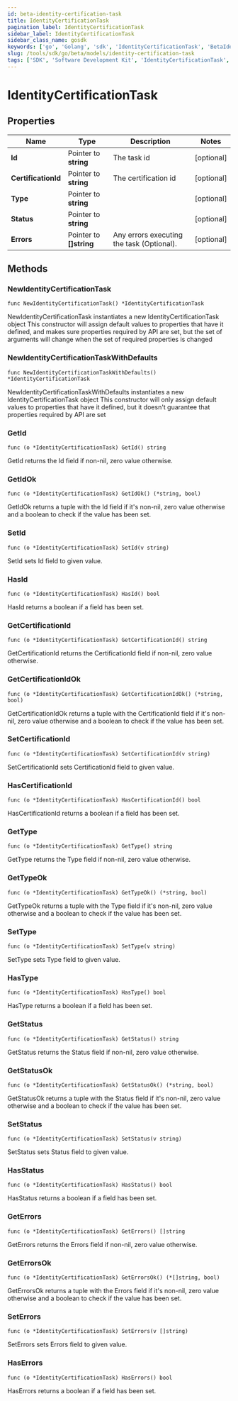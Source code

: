 ```yaml
---
id: beta-identity-certification-task
title: IdentityCertificationTask
pagination_label: IdentityCertificationTask
sidebar_label: IdentityCertificationTask
sidebar_class_name: gosdk
keywords: ['go', 'Golang', 'sdk', 'IdentityCertificationTask', 'BetaIdentityCertificationTask'] 
slug: /tools/sdk/go/beta/models/identity-certification-task
tags: ['SDK', 'Software Development Kit', 'IdentityCertificationTask', 'BetaIdentityCertificationTask']
---
```


# IdentityCertificationTask

## Properties

Name | Type | Description | Notes
------------ | ------------- | ------------- | -------------
**Id** | Pointer to **string** | The task id | [optional] 
**CertificationId** | Pointer to **string** | The certification id | [optional] 
**Type** | Pointer to **string** |  | [optional] 
**Status** | Pointer to **string** |  | [optional] 
**Errors** | Pointer to **[]string** | Any errors executing the task (Optional). | [optional] 

## Methods

### NewIdentityCertificationTask

`func NewIdentityCertificationTask() *IdentityCertificationTask`

NewIdentityCertificationTask instantiates a new IdentityCertificationTask object
This constructor will assign default values to properties that have it defined,
and makes sure properties required by API are set, but the set of arguments
will change when the set of required properties is changed

### NewIdentityCertificationTaskWithDefaults

`func NewIdentityCertificationTaskWithDefaults() *IdentityCertificationTask`

NewIdentityCertificationTaskWithDefaults instantiates a new IdentityCertificationTask object
This constructor will only assign default values to properties that have it defined,
but it doesn't guarantee that properties required by API are set

### GetId

`func (o *IdentityCertificationTask) GetId() string`

GetId returns the Id field if non-nil, zero value otherwise.

### GetIdOk

`func (o *IdentityCertificationTask) GetIdOk() (*string, bool)`

GetIdOk returns a tuple with the Id field if it's non-nil, zero value otherwise
and a boolean to check if the value has been set.

### SetId

`func (o *IdentityCertificationTask) SetId(v string)`

SetId sets Id field to given value.

### HasId

`func (o *IdentityCertificationTask) HasId() bool`

HasId returns a boolean if a field has been set.

### GetCertificationId

`func (o *IdentityCertificationTask) GetCertificationId() string`

GetCertificationId returns the CertificationId field if non-nil, zero value otherwise.

### GetCertificationIdOk

`func (o *IdentityCertificationTask) GetCertificationIdOk() (*string, bool)`

GetCertificationIdOk returns a tuple with the CertificationId field if it's non-nil, zero value otherwise
and a boolean to check if the value has been set.

### SetCertificationId

`func (o *IdentityCertificationTask) SetCertificationId(v string)`

SetCertificationId sets CertificationId field to given value.

### HasCertificationId

`func (o *IdentityCertificationTask) HasCertificationId() bool`

HasCertificationId returns a boolean if a field has been set.

### GetType

`func (o *IdentityCertificationTask) GetType() string`

GetType returns the Type field if non-nil, zero value otherwise.

### GetTypeOk

`func (o *IdentityCertificationTask) GetTypeOk() (*string, bool)`

GetTypeOk returns a tuple with the Type field if it's non-nil, zero value otherwise
and a boolean to check if the value has been set.

### SetType

`func (o *IdentityCertificationTask) SetType(v string)`

SetType sets Type field to given value.

### HasType

`func (o *IdentityCertificationTask) HasType() bool`

HasType returns a boolean if a field has been set.

### GetStatus

`func (o *IdentityCertificationTask) GetStatus() string`

GetStatus returns the Status field if non-nil, zero value otherwise.

### GetStatusOk

`func (o *IdentityCertificationTask) GetStatusOk() (*string, bool)`

GetStatusOk returns a tuple with the Status field if it's non-nil, zero value otherwise
and a boolean to check if the value has been set.

### SetStatus

`func (o *IdentityCertificationTask) SetStatus(v string)`

SetStatus sets Status field to given value.

### HasStatus

`func (o *IdentityCertificationTask) HasStatus() bool`

HasStatus returns a boolean if a field has been set.

### GetErrors

`func (o *IdentityCertificationTask) GetErrors() []string`

GetErrors returns the Errors field if non-nil, zero value otherwise.

### GetErrorsOk

`func (o *IdentityCertificationTask) GetErrorsOk() (*[]string, bool)`

GetErrorsOk returns a tuple with the Errors field if it's non-nil, zero value otherwise
and a boolean to check if the value has been set.

### SetErrors

`func (o *IdentityCertificationTask) SetErrors(v []string)`

SetErrors sets Errors field to given value.

### HasErrors

`func (o *IdentityCertificationTask) HasErrors() bool`

HasErrors returns a boolean if a field has been set.


